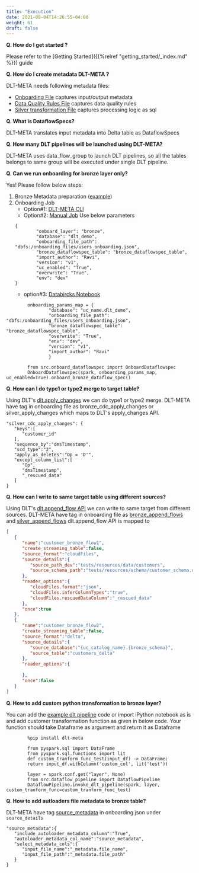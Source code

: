 ```yaml
---
title: "Execution"
date: 2021-08-04T14:26:55-04:00
weight: 61
draft: false
---
```


**Q. How do I get started ?**

Please refer to the [Getting Started]({{%relref "getting_started/_index.md" %}}) guide

**Q. How do I create metadata DLT-META ?**

DLT-META needs following metadata files:
- [Onboarding File](https://github.com/databrickslabs/dlt-meta/blob/main/examples/onboarding.json) captures input/output metadata 
- [Data Quality Rules File](https://github.com/databrickslabs/dlt-meta/tree/main/examples/dqe) captures data quality rules
- [Silver transformation File](https://github.com/databrickslabs/dlt-meta/blob/main/examples/silver_transformations.json) captures  processing logic as sql 

**Q. What is DataflowSpecs?**

DLT-META translates input metadata into Delta table as DataflowSpecs


**Q. How many DLT pipelines will be launched using DLT-META?**

DLT-META uses data_flow_group to launch DLT pipelines, so all the tables belongs to same group will be executed under single DLT pipeline. 

**Q. Can we run onboarding for bronze layer only?**

Yes! Please follow below steps:
1. Bronze Metadata preparation ([example](https://github.com/databrickslabs/dlt-meta/blob/main/integration_tests/conf/cloudfiles-onboarding_A2.template))
2. Onboarding Job
    - Option#1: [DLT-META CLI](https://databrickslabs.github.io/dlt-meta/getting_started/dltmeta_cli/#onboardjob)
    - Option#2: [Manual Job](https://databrickslabs.github.io/dlt-meta/getting_started/dltmeta_manual/#onboardjob)
    Use below parameters
    ```
    {                   
            "onboard_layer": "bronze",
            "database": "dlt_demo",
            "onboarding_file_path": "dbfs:/onboarding_files/users_onboarding.json",
            "bronze_dataflowspec_table": "bronze_dataflowspec_table",
            "import_author": "Ravi",
            "version": "v1",
            "uc_enabled": "True",
            "overwrite": "True",
            "env": "dev"
    } 
    ```
    - option#3: [Databircks Notebook](https://databrickslabs.github.io/dlt-meta/getting_started/dltmeta_manual/#option2-databricks-notebook)
```
        onboarding_params_map = {
                "database": "uc_name.dlt_demo",
                "onboarding_file_path": "dbfs:/onboarding_files/users_onboarding.json",
                "bronze_dataflowspec_table": "bronze_dataflowspec_table", 
                "overwrite": "True",
                "env": "dev",
                "version": "v1",
                "import_author": "Ravi"
                }

        from src.onboard_dataflowspec import OnboardDataflowspec
        OnboardDataflowspec(spark, onboarding_params_map, uc_enabled=True).onboard_bronze_dataflow_spec()
```
**Q. How can I do type1 or type2 merge to target table?**

Using DLT's [dlt.apply_changes](https://docs.databricks.com/en/delta-live-tables/cdc.html) we can do type1 or type2 merge. DLT-META have tag in onboarding file as bronze_cdc_apply_changes or silver_apply_changes which maps to DLT's apply_changes API.
```
"silver_cdc_apply_changes": {
   "keys":[
      "customer_id"
   ],
   "sequence_by":"dmsTimestamp",
   "scd_type":"2",
   "apply_as_deletes":"Op = 'D'",
   "except_column_list":[
      "Op",
      "dmsTimestamp",
      "_rescued_data"
   ]
}
```

**Q. How can I write to same target table using different sources?**

Using DLT's [dlt.append_flow API](https://docs.databricks.com/en/delta-live-tables/flows.html) we can write to same target from different sources. DLT-META have tag in onboarding file as [bronze_append_flows](https://github.com/databrickslabs/dlt-meta/blob/main/integration_tests/conf/cloudfiles-onboarding.template#L41) and [silver_append_flows](https://github.com/databrickslabs/dlt-meta/blob/main/integration_tests/conf/cloudfiles-onboarding.template#L67) 
dlt.append_flow API is mapped to 
```json 
[
   {
      "name":"customer_bronze_flow1",
      "create_streaming_table":false,
      "source_format":"cloudFiles",
      "source_details":{
         "source_path_dev":"tests/resources/data/customers",
         "source_schema_path":"tests/resources/schema/customer_schema.ddl"
      },
      "reader_options":{
         "cloudFiles.format":"json",
         "cloudFiles.inferColumnTypes":"true",
         "cloudFiles.rescuedDataColumn":"_rescued_data"
      },
      "once":true
   },
   {
      "name":"customer_bronze_flow2",
      "create_streaming_table":false,
      "source_format":"delta",
      "source_details":{
         "source_database":"{uc_catalog_name}.{bronze_schema}",
         "source_table":"customers_delta"
      },
      "reader_options":{
         
      },
      "once":false
   }
]
```

**Q. How to add custom python transformation to bronze layer?**

You can add the [example dlt pipeline](https://github.com/databrickslabs/dlt-meta/blob/main/examples/dlt_meta_pipeline.ipynb) code or import iPython notebook as is and add customer transformation function as given in below code. Your function should take Dataframe as argument and return it as Dataframe
```
        %pip install dlt-meta
```
```
        from pyspark.sql import DataFrame
        from pyspark.sql.functions import lit
        def custom_tranform_func_test(input_df) -> DataFrame:
        return input_df.withColumn('custom_col', lit('test'))
```
```
        layer = spark.conf.get("layer", None)
        from src.dataflow_pipeline import DataflowPipeline
        DataflowPipeline.invoke_dlt_pipeline(spark, layer, custom_tranform_func=custom_tranform_func_test)
```

**Q. How to add autloaders file metadata to bronze table?**

DLT-META have tag [source_metadata](https://github.com/databrickslabs/dlt-meta/blob/ebd53114e5e8a79bf12f946e8dd425ac3f329289/integration_tests/conf/cloudfiles-onboarding.template#L11) in onboarding json under `source_details`
```
"source_metadata":{
   "include_autoloader_metadata_column":"True",
   "autoloader_metadata_col_name":"source_metadata",
   "select_metadata_cols":{
      "input_file_name":"_metadata.file_name",
      "input_file_path":"_metadata.file_path"
   }
}
```

